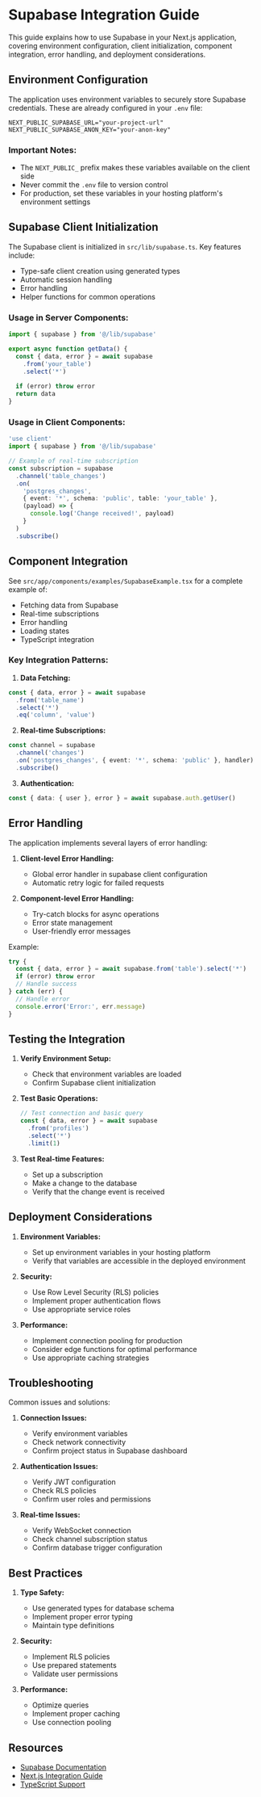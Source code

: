 # Supabase Integration Guide

This guide explains how to use Supabase in your Next.js application, covering environment configuration, client initialization, component integration, error handling, and deployment considerations.

## Environment Configuration

The application uses environment variables to securely store Supabase credentials. These are already configured in your `.env` file:

```env
NEXT_PUBLIC_SUPABASE_URL="your-project-url"
NEXT_PUBLIC_SUPABASE_ANON_KEY="your-anon-key"
```

### Important Notes:
- The `NEXT_PUBLIC_` prefix makes these variables available on the client side
- Never commit the `.env` file to version control
- For production, set these variables in your hosting platform's environment settings

## Supabase Client Initialization

The Supabase client is initialized in `src/lib/supabase.ts`. Key features include:

- Type-safe client creation using generated types
- Automatic session handling
- Error handling
- Helper functions for common operations

### Usage in Server Components:

```typescript
import { supabase } from '@/lib/supabase'

export async function getData() {
  const { data, error } = await supabase
    .from('your_table')
    .select('*')
  
  if (error) throw error
  return data
}
```

### Usage in Client Components:

```typescript
'use client'
import { supabase } from '@/lib/supabase'

// Example of real-time subscription
const subscription = supabase
  .channel('table_changes')
  .on(
    'postgres_changes',
    { event: '*', schema: 'public', table: 'your_table' },
    (payload) => {
      console.log('Change received!', payload)
    }
  )
  .subscribe()
```

## Component Integration

See `src/app/components/examples/SupabaseExample.tsx` for a complete example of:
- Fetching data from Supabase
- Real-time subscriptions
- Error handling
- Loading states
- TypeScript integration

### Key Integration Patterns:

1. **Data Fetching:**
```typescript
const { data, error } = await supabase
  .from('table_name')
  .select('*')
  .eq('column', 'value')
```

2. **Real-time Subscriptions:**
```typescript
const channel = supabase
  .channel('changes')
  .on('postgres_changes', { event: '*', schema: 'public' }, handler)
  .subscribe()
```

3. **Authentication:**
```typescript
const { data: { user }, error } = await supabase.auth.getUser()
```

## Error Handling

The application implements several layers of error handling:

1. **Client-level Error Handling:**
   - Global error handler in supabase client configuration
   - Automatic retry logic for failed requests

2. **Component-level Error Handling:**
   - Try-catch blocks for async operations
   - Error state management
   - User-friendly error messages

Example:
```typescript
try {
  const { data, error } = await supabase.from('table').select('*')
  if (error) throw error
  // Handle success
} catch (err) {
  // Handle error
  console.error('Error:', err.message)
}
```

## Testing the Integration

1. **Verify Environment Setup:**
   - Check that environment variables are loaded
   - Confirm Supabase client initialization

2. **Test Basic Operations:**
   ```typescript
   // Test connection and basic query
   const { data, error } = await supabase
     .from('profiles')
     .select('*')
     .limit(1)
   ```

3. **Test Real-time Features:**
   - Set up a subscription
   - Make a change to the database
   - Verify that the change event is received

## Deployment Considerations

1. **Environment Variables:**
   - Set up environment variables in your hosting platform
   - Verify that variables are accessible in the deployed environment

2. **Security:**
   - Use Row Level Security (RLS) policies
   - Implement proper authentication flows
   - Use appropriate service roles

3. **Performance:**
   - Implement connection pooling for production
   - Consider edge functions for optimal performance
   - Use appropriate caching strategies

## Troubleshooting

Common issues and solutions:

1. **Connection Issues:**
   - Verify environment variables
   - Check network connectivity
   - Confirm project status in Supabase dashboard

2. **Authentication Issues:**
   - Verify JWT configuration
   - Check RLS policies
   - Confirm user roles and permissions

3. **Real-time Issues:**
   - Verify WebSocket connection
   - Check channel subscription status
   - Confirm database trigger configuration

## Best Practices

1. **Type Safety:**
   - Use generated types for database schema
   - Implement proper error typing
   - Maintain type definitions

2. **Security:**
   - Implement RLS policies
   - Use prepared statements
   - Validate user permissions

3. **Performance:**
   - Optimize queries
   - Implement proper caching
   - Use connection pooling

## Resources

- [Supabase Documentation](https://supabase.com/docs)
- [Next.js Integration Guide](https://supabase.com/docs/guides/getting-started/quickstarts/nextjs)
- [TypeScript Support](https://supabase.com/docs/reference/typescript-support)
